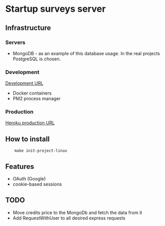 # Startup surveys server

## Infrastructure

### Servers
* MongoDB - as an example of this database usage. In the real projects PostgreSQL is chosen.

### Development
[Development URL](http://localhost:3000/)


* Docker containers
* PM2 process manager

### Production
[Heroku production URL](http://startup-surveys.sunarmy.pro/)

## How to install

```
    make init-project-linux
```

## Features
* OAuth (Google)
* cookie-based sessions


## TODO
* Move credits price to the MongoDb and fetch the data from it
* Add RequestWithUser to all desired express requests
